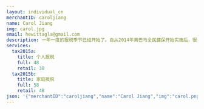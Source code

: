 ```yaml
---
layout: individual_cn
merchantID: caroljiang
name: Carol Jiang
img: carol.jpg
email: hewittagla@gmail.com
description: 一年一度的报税季节已经开始了。自从2014年奥巴马全民健保开始实施后，很多市民都购买了健康保险。那些没有购买的是不是在报税时会被罚款呢？如何合理合法的来抵税从而为你获得更多的退税呢？不管你是公司员工，还是自雇老板，我们都可以帮到你。有任何税务问题的话，请今天就联系我们专业的加州认证报税师。我们的专业，就是你最大的保障。
services:
  tax2015a:
    title: 个人报税
    full: 48
    retail: 38
  tax2015b:
    title: 家庭报税
    full: 58
    retail: 48
json: '{"merchantID":"caroljiang","name":"Carol Jiang","img":"carol.png","email":"hewittagla@gmail.com","description":"一年一度的报税季节已经开始了。自从2014年奥巴马全民健保开始实施后，很多市民都购买了健康保险。那些没有购买的是不是在报税时会被罚款呢？如何合理合法的来抵税从而为你获得更多的退税呢？不管你是公司员工，还是自雇老板，我们都可以帮到你。有任何税务问题的话，请今天就联系我们专业的加州认证报税师。我们的专业，就是你最大的保障。","services":{"tax2015a":{"title":"个人报税","full":48,"retail":38},"tax2015b":{"title":"家庭报税","full":58,"retail":48}}}'
---
```

